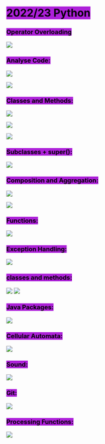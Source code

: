 # <mark style="background: #AD21D9;">2022/23 Python</mark>

### <mark style="background: #AD21D9;">Operator Overloading</mark>

![](https://i.imgur.com/Ac92X0K.png)

### <mark style="background: #AD21D9;">Analyse Code:</mark>

![](https://i.imgur.com/KCKopSU.png)

![](https://i.imgur.com/AMGCCND.png)

### <mark style="background: #AD21D9;">Classes and Methods:</mark>

![](https://i.imgur.com/gRlLzGk.png)

![](https://i.imgur.com/OYsxKEe.png)

![](https://i.imgur.com/m9ha2Iw.png)

### <mark style="background: #AD21D9;">Subclasses + super():</mark>

![](https://i.imgur.com/YL0aNHa.png)

### <mark style="background: #AD21D9;">Composition and Aggregation:</mark>

![](https://i.imgur.com/Dq6ymvq.png)

![](https://i.imgur.com/WHmHkOP.png)

### <mark style="background: #AD21D9;">Functions:</mark>

![](https://i.imgur.com/Qb4uOUi.png)

### <mark style="background: #AD21D9;">Exception Handling:</mark>

![](https://i.imgur.com/WdDO43H.png)

### <mark style="background: #AD21D9;">classes and methods:</mark>

![](https://i.imgur.com/lYblrgU.png)
![](https://i.imgur.com/axIM98k.png)

### <mark style="background: #AD21D9;">Java Packages:</mark>

![](https://i.imgur.com/S7BAD3c.png)

### <mark style="background: #AD21D9;">Cellular Automata:</mark>

![](https://i.imgur.com/CnGvEKW.png)


### <mark style="background: #AD21D9;">Sound:</mark>

![](https://i.imgur.com/pMCIsJY.png)

### <mark style="background: #AD21D9;">Git:</mark>

![](https://i.imgur.com/TstbY6w.png)

### <mark style="background: #AD21D9;">Processing Functions:</mark>

![](https://i.imgur.com/eEtuNUe.png)
